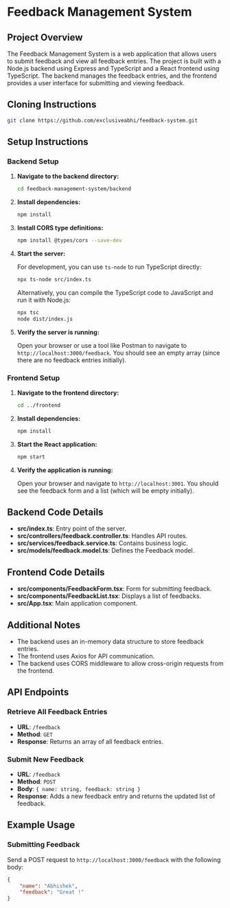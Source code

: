 # Feedback Management System

## Project Overview

The Feedback Management System is a web application that allows users to submit feedback and view all feedback entries. The project is built with a Node.js backend using Express and TypeScript and a React frontend using TypeScript. The backend manages the feedback entries, and the frontend provides a user interface for submitting and viewing feedback.

## Cloning Instructions

```bash
git clone https://github.com/exclusiveabhi/feedback-system.git
```

## Setup Instructions

### Backend Setup

1. **Navigate to the backend directory:**

    ```bash
    cd feedback-management-system/backend
    ```

2. **Install dependencies:**

    ```bash
    npm install
    ```

3. **Install CORS type definitions:**

    ```bash
    npm install @types/cors --save-dev
    ```

4. **Start the server:**

    For development, you can use `ts-node` to run TypeScript directly:

    ```bash
    npx ts-node src/index.ts
    ```

    Alternatively, you can compile the TypeScript code to JavaScript and run it with Node.js:

    ```bash
    npx tsc
    node dist/index.js
    ```

5. **Verify the server is running:**

    Open your browser or use a tool like Postman to navigate to `http://localhost:3000/feedback`. You should see an empty array (since there are no feedback entries initially).

### Frontend Setup

1. **Navigate to the frontend directory:**

    ```bash
    cd ../frontend
    ```

2. **Install dependencies:**

    ```bash
    npm install
    ```

3. **Start the React application:**

    ```bash
    npm start
    ```

4. **Verify the application is running:**

    Open your browser and navigate to `http://localhost:3001`. You should see the feedback form and a list (which will be empty initially).

## Backend Code Details

- **src/index.ts**: Entry point of the server.
- **src/controllers/feedback.controller.ts**: Handles API routes.
- **src/services/feedback.service.ts**: Contains business logic.
- **src/models/feedback.model.ts**: Defines the Feedback model.

## Frontend Code Details

- **src/components/FeedbackForm.tsx**: Form for submitting feedback.
- **src/components/FeedbackList.tsx**: Displays a list of feedbacks.
- **src/App.tsx**: Main application component.

## Additional Notes

- The backend uses an in-memory data structure to store feedback entries.
- The frontend uses Axios for API communication.
- The backend uses CORS middleware to allow cross-origin requests from the frontend.

## API Endpoints

### Retrieve All Feedback Entries

- **URL**: `/feedback`
- **Method**: `GET`
- **Response**: Returns an array of all feedback entries.

### Submit New Feedback

- **URL**: `/feedback`
- **Method**: `POST`
- **Body**: `{ name: string, feedback: string }`
- **Response**: Adds a new feedback entry and returns the updated list of feedback.

## Example Usage

### Submitting Feedback

Send a POST request to `http://localhost:3000/feedback` with the following body:

```json
{
    "name": "Abhishek",
    "feedback": "Great !"
}
